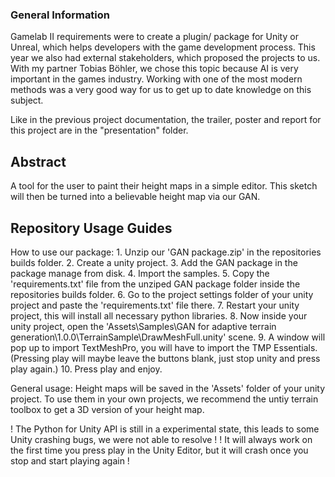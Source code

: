 ### General Information

Gamelab II requirements were  to create a plugin/ package for Unity or Unreal, which helps developers with the game development process.
This year we also had external stakeholders, which proposed the projects to us.
With my partner Tobias Böhler, we chose this topic because AI is very important in the games industry. Working
with one of the most modern methods was a very good way for us to get up to date knowledge on this subject.

Like in the previous project documentation,  the trailer, poster and report for this project are in the "presentation" folder.
 
## Abstract

A tool for the user to paint their height maps in a simple editor. 
This sketch will then be turned into a believable height map via our GAN.

## Repository Usage Guides

How to use our package: 1. Unzip our 'GAN package.zip' in the repositories builds folder.
				2. Create a unity project.
				3. Add the GAN package in the package manage from disk.
				4. Import the samples.
				5. Copy the 'requirements.txt' file from the unziped GAN package folder inside the repositories builds folder.
				6. Go to the project settings folder of your unity project and paste the 'requirements.txt' file there.
				7. Restart your unity project, this will install all necessary python libraries.
				8. Now inside your unity project, open the 
				   'Assets\Samples\GAN for adaptive terrain generation\1.0.0\TerrainSample\DrawMeshFull.unity' scene.
				9. A window will pop up to import TextMeshPro, you will have to import the TMP Essentials.
				   (Pressing play will maybe leave the buttons blank, just stop unity and press play again.)
				10. Press play and enjoy.

General usage:		Height maps will be saved in the 'Assets' folder of your unity project.
				To use them in your own projects, we recommend the untiy terrain toolbox
				to get a 3D version of your height map.

! The Python for Unity API is still in a experimental state, this leads to some Unity crashing bugs, we were not able to resolve !
! It will always work on the first time you press play in the Unity Editor, but it will crash once you stop and start playing again !
			





